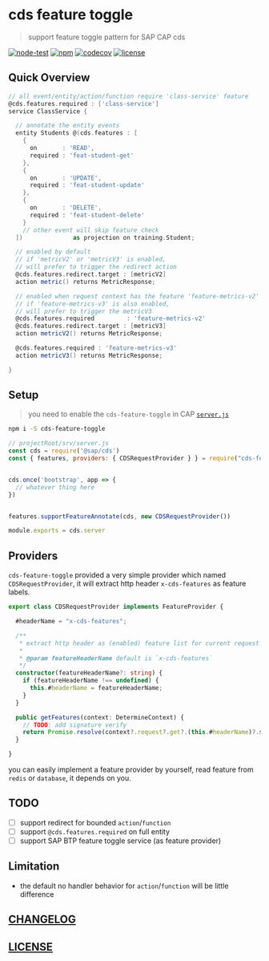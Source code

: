 # cds feature toggle

> support feature toggle pattern for SAP CAP cds

[![node-test](https://github.com/Soontao/cds-feature-toggle/actions/workflows/nodejs.yml/badge.svg)](https://github.com/Soontao/cds-feature-toggle/actions/workflows/nodejs.yml)
[![npm](https://img.shields.io/npm/v/cds-feature-toggle)](https://www.npmjs.com/package/cds-feature-toggle)
[![codecov](https://codecov.io/gh/Soontao/cds-feature-toggle/branch/main/graph/badge.svg?token=36cAQGIQWC)](https://codecov.io/gh/Soontao/cds-feature-toggle)
[![license](https://img.shields.io/npm/l/cds-feature-toggle)](./LICENSE)

## Quick Overview


```groovy
// all event/entity/action/function require 'class-service' feature
@cds.features.required : ['class-service'] 
service ClassService {

  // annotate the entity events
  entity Students @(cds.features : [
    {
      on       : 'READ', 
      required : 'feat-student-get'
    },
    {
      on       : 'UPDATE',
      required : 'feat-student-update'
    },
    {
      on       : 'DELETE',
      required : 'feat-student-delete'
    }
    // other event will skip feature check
  ])              as projection on training.Student;

  // enabled by default
  // if 'metricV2' or 'metricV3' is enabled, 
  // will prefer to trigger the redirect action
  @cds.features.redirect.target : [metricV2]
  action metric() returns MetricResponse;

  // enabled when request context has the feature 'feature-metrics-v2'
  // if 'feature-metrics-v3' is also enabled, 
  // will prefer to trigger the metricV3
  @cds.features.required         : 'feature-metrics-v2'
  @cds.features.redirect.target : [metricV3]
  action metricV2() returns MetricResponse;

  @cds.features.required : 'feature-metrics-v3'
  action metricV3() returns MetricResponse;

}
```

## Setup

> you need to enable the `cds-feature-toggle` in CAP [`server.js`](https://cap.cloud.sap/docs/node.js/cds-serve#custom-server-js)

```bash
npm i -S cds-feature-toggle
```

```js
// projectRoot/srv/server.js
const cds = require('@sap/cds')
const { features, providers: { CDSRequestProvider } } = require("cds-feature-toggle")


cds.once('bootstrap', app => {
  // whatever thing here
})


features.supportFeatureAnnotate(cds, new CDSRequestProvider())

module.exports = cds.server
```

## Providers

`cds-feature-toggle` provided a very simple provider which named `CDSRequestProvider`, it will extract http header `x-cds-features` as feature labels.


```ts
export class CDSRequestProvider implements FeatureProvider {

  #headerName = "x-cds-features";

  /**
   * extract http header as (enabled) feature list for current request
   * 
   * @param featureHeaderName default is `x-cds-features`
   */
  constructor(featureHeaderName?: string) {
    if (featureHeaderName !== undefined) {
      this.#headerName = featureHeaderName;
    }
  }

  public getFeatures(context: DetermineContext) {
    // TODO: add signature verify
    return Promise.resolve(context?.request?.get?.(this.#headerName)?.split(",") ?? []);
  }

}
```

you can easily implement a feature provider by yourself, read feature from `redis` or `database`, it depends on you. 

## TODO

- [ ] support redirect for bounded `action`/`function`
- [ ] support `@cds.features.required` on full entity 
- [ ] support SAP BTP feature toggle service (as feature provider)

## Limitation

* the default no handler behavior for `action`/`function` will be little difference

## [CHANGELOG](./CHANGELOG.md)

## [LICENSE](./LICENSE)
